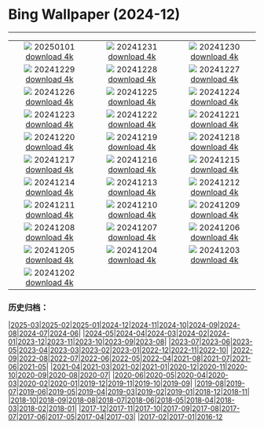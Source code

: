 # Bing Wallpaper (2024-12)
**************
| | | |
| :----: | :----: | :----: |
| ![](https://www.bing.com/th?id=OHR.PolarBearSwim_ES-ES4132318898_1920x1080.jpg) 20250101 [download 4k](https://www.bing.com/th?id=OHR.PolarBearSwim_ES-ES4132318898_UHD.jpg) | ![](https://www.bing.com/th?id=OHR.NewYearSpain24_ES-ES3801149904_1920x1080.jpg) 20241231 [download 4k](https://www.bing.com/th?id=OHR.NewYearSpain24_ES-ES3801149904_UHD.jpg) | ![](https://www.bing.com/th?id=OHR.MountFieldNP_ES-ES3508020804_1920x1080.jpg) 20241230 [download 4k](https://www.bing.com/th?id=OHR.MountFieldNP_ES-ES3508020804_UHD.jpg) |
| ![](https://www.bing.com/th?id=OHR.BorobudurBells_ES-ES2132252212_1920x1080.jpg) 20241229 [download 4k](https://www.bing.com/th?id=OHR.BorobudurBells_ES-ES2132252212_UHD.jpg) | ![](https://www.bing.com/th?id=OHR.CoralTurtle_ES-ES1601437701_1920x1080.jpg) 20241228 [download 4k](https://www.bing.com/th?id=OHR.CoralTurtle_ES-ES1601437701_UHD.jpg) | ![](https://www.bing.com/th?id=OHR.LakeBledSnow_ES-ES1245773741_1920x1080.jpg) 20241227 [download 4k](https://www.bing.com/th?id=OHR.LakeBledSnow_ES-ES1245773741_UHD.jpg) |
| ![](https://www.bing.com/th?id=OHR.SaintStephensDay_ES-ES9179048163_1920x1080.jpg) 20241226 [download 4k](https://www.bing.com/th?id=OHR.SaintStephensDay_ES-ES9179048163_UHD.jpg) | ![](https://www.bing.com/th?id=OHR.ReindeerTrio_ES-ES2505457663_1920x1080.jpg) 20241225 [download 4k](https://www.bing.com/th?id=OHR.ReindeerTrio_ES-ES2505457663_UHD.jpg) | ![](https://www.bing.com/th?id=OHR.SantaSnowglobe_ES-ES2272443187_1920x1080.jpg) 20241224 [download 4k](https://www.bing.com/th?id=OHR.SantaSnowglobe_ES-ES2272443187_UHD.jpg) |
| ![](https://www.bing.com/th?id=OHR.FestivusCranes_ES-ES2012612015_1920x1080.jpg) 20241223 [download 4k](https://www.bing.com/th?id=OHR.FestivusCranes_ES-ES2012612015_UHD.jpg) | ![](https://www.bing.com/th?id=OHR.CrystalPier_ES-ES1740304198_1920x1080.jpg) 20241222 [download 4k](https://www.bing.com/th?id=OHR.CrystalPier_ES-ES1740304198_UHD.jpg) | ![](https://www.bing.com/th?id=OHR.SolsticeHalo_ES-ES1500540396_1920x1080.jpg) 20241221 [download 4k](https://www.bing.com/th?id=OHR.SolsticeHalo_ES-ES1500540396_UHD.jpg) |
| ![](https://www.bing.com/th?id=OHR.SantaClausVillage_ES-ES1153785422_1920x1080.jpg) 20241220 [download 4k](https://www.bing.com/th?id=OHR.SantaClausVillage_ES-ES1153785422_UHD.jpg) | ![](https://www.bing.com/th?id=OHR.SibiuRomania_ES-ES0903750194_1920x1080.jpg) 20241219 [download 4k](https://www.bing.com/th?id=OHR.SibiuRomania_ES-ES0903750194_UHD.jpg) | ![](https://www.bing.com/th?id=OHR.NutcrackerBallet_ES-ES9535020384_1920x1080.jpg) 20241218 [download 4k](https://www.bing.com/th?id=OHR.NutcrackerBallet_ES-ES9535020384_UHD.jpg) |
| ![](https://www.bing.com/th?id=OHR.ReinefjordenNorway_ES-ES2052368531_1920x1080.jpg) 20241217 [download 4k](https://www.bing.com/th?id=OHR.ReinefjordenNorway_ES-ES2052368531_UHD.jpg) | ![](https://www.bing.com/th?id=OHR.SalzburgSnow_ES-ES9070747480_1920x1080.jpg) 20241216 [download 4k](https://www.bing.com/th?id=OHR.SalzburgSnow_ES-ES9070747480_UHD.jpg) | ![](https://www.bing.com/th?id=OHR.MisurinaLake_ES-ES8402822409_1920x1080.jpg) 20241215 [download 4k](https://www.bing.com/th?id=OHR.MisurinaLake_ES-ES8402822409_UHD.jpg) |
| ![](https://www.bing.com/th?id=OHR.PrioroWinter_ES-ES0831913831_1920x1080.jpg) 20241214 [download 4k](https://www.bing.com/th?id=OHR.PrioroWinter_ES-ES0831913831_UHD.jpg) | ![](https://www.bing.com/th?id=OHR.ChristmasBudapest_ES-ES8138996738_1920x1080.jpg) 20241213 [download 4k](https://www.bing.com/th?id=OHR.ChristmasBudapest_ES-ES8138996738_UHD.jpg) | ![](https://www.bing.com/th?id=OHR.WildPoinsettia_ES-ES7928941818_1920x1080.jpg) 20241212 [download 4k](https://www.bing.com/th?id=OHR.WildPoinsettia_ES-ES7928941818_UHD.jpg) |
| ![](https://www.bing.com/th?id=OHR.DolomitesSky_ES-ES7667848541_1920x1080.jpg) 20241211 [download 4k](https://www.bing.com/th?id=OHR.DolomitesSky_ES-ES7667848541_UHD.jpg) | ![](https://www.bing.com/th?id=OHR.CovadongaWinter_ES-ES7227856759_1920x1080.jpg) 20241210 [download 4k](https://www.bing.com/th?id=OHR.CovadongaWinter_ES-ES7227856759_UHD.jpg) | ![](https://www.bing.com/th?id=OHR.GuanacosChile_ES-ES7160765444_1920x1080.jpg) 20241209 [download 4k](https://www.bing.com/th?id=OHR.GuanacosChile_ES-ES7160765444_UHD.jpg) |
| ![](https://www.bing.com/th?id=OHR.ReopeningNotreDame_ES-ES6883823963_1920x1080.jpg) 20241208 [download 4k](https://www.bing.com/th?id=OHR.ReopeningNotreDame_ES-ES6883823963_UHD.jpg) | ![](https://www.bing.com/th?id=OHR.ArraialdoCabo_ES-ES6181405360_1920x1080.jpg) 20241207 [download 4k](https://www.bing.com/th?id=OHR.ArraialdoCabo_ES-ES6181405360_UHD.jpg) | ![](https://www.bing.com/th?id=OHR.SpainConstitutionDay2024_ES-ES5831471578_1920x1080.jpg) 20241206 [download 4k](https://www.bing.com/th?id=OHR.SpainConstitutionDay2024_ES-ES5831471578_UHD.jpg) |
| ![](https://www.bing.com/th?id=OHR.MonoTufa_ES-ES5680037517_1920x1080.jpg) 20241205 [download 4k](https://www.bing.com/th?id=OHR.MonoTufa_ES-ES5680037517_UHD.jpg) | ![](https://www.bing.com/th?id=OHR.RhinosKenya_ES-ES5145114880_1920x1080.jpg) 20241204 [download 4k](https://www.bing.com/th?id=OHR.RhinosKenya_ES-ES5145114880_UHD.jpg) | ![](https://www.bing.com/th?id=OHR.JaipurFort_ES-ES4985021277_1920x1080.jpg) 20241203 [download 4k](https://www.bing.com/th?id=OHR.JaipurFort_ES-ES4985021277_UHD.jpg) |
| ![](https://www.bing.com/th?id=OHR.SnowMoose_ES-ES4746792183_1920x1080.jpg) 20241202 [download 4k](https://www.bing.com/th?id=OHR.SnowMoose_ES-ES4746792183_UHD.jpg) |  |  |

### 历史归档：

|[2025-03](/../2025-03/2025-03.md)|[2025-02](/../2025-02/2025-02.md)|[2025-01](/../2025-01/2025-01.md)|[2024-12](/2024-12.md)|[2024-11](/../2024-11/2024-11.md)|[2024-10](/../2024-10/2024-10.md)|[2024-09](/../2024-09/2024-09.md)|[2024-08](/../2024-08/2024-08.md)|[2024-07](/../2024-07/2024-07.md)|[2024-06](/../2024-06/2024-06.md)|
|[2024-05](/../2024-05/2024-05.md)|[2024-04](/../2024-04/2024-04.md)|[2024-03](/../2024-03/2024-03.md)|[2024-02](/../2024-02/2024-02.md)|[2024-01](/../2024-01/2024-01.md)|[2023-12](/../2023-12/2023-12.md)|[2023-11](/../2023-11/2023-11.md)|[2023-10](/../2023-10/2023-10.md)|[2023-09](/../2023-09/2023-09.md)|[2023-08](/../2023-08/2023-08.md)|
|[2023-07](/../2023-07/2023-07.md)|[2023-06](/../2023-06/2023-06.md)|[2023-05](/../2023-05/2023-05.md)|[2023-04](/../2023-04/2023-04.md)|[2023-03](/../2023-03/2023-03.md)|[2023-02](/../2023-02/2023-02.md)|[2023-01](/../2023-01/2023-01.md)|[2022-12](/../2022-12/2022-12.md)|[2022-11](/../2022-11/2022-11.md)|[2022-10](/../2022-10/2022-10.md)|
|[2022-09](/../2022-09/2022-09.md)|[2022-08](/../2022-08/2022-08.md)|[2022-07](/../2022-07/2022-07.md)|[2022-06](/../2022-06/2022-06.md)|[2022-05](/../2022-05/2022-05.md)|[2022-04](/../2022-04/2022-04.md)|[2021-08](/../2021-08/2021-08.md)|[2021-07](/../2021-07/2021-07.md)|[2021-06](/../2021-06/2021-06.md)|[2021-05](/../2021-05/2021-05.md)|
|[2021-04](/../2021-04/2021-04.md)|[2021-03](/../2021-03/2021-03.md)|[2021-02](/../2021-02/2021-02.md)|[2021-01](/../2021-01/2021-01.md)|[2020-12](/../2020-12/2020-12.md)|[2020-11](/../2020-11/2020-11.md)|[2020-10](/../2020-10/2020-10.md)|[2020-09](/../2020-09/2020-09.md)|[2020-08](/../2020-08/2020-08.md)|[2020-07](/../2020-07/2020-07.md)|
|[2020-06](/../2020-06/2020-06.md)|[2020-05](/../2020-05/2020-05.md)|[2020-04](/../2020-04/2020-04.md)|[2020-03](/../2020-03/2020-03.md)|[2020-02](/../2020-02/2020-02.md)|[2020-01](/../2020-01/2020-01.md)|[2019-12](/../2019-12/2019-12.md)|[2019-11](/../2019-11/2019-11.md)|[2019-10](/../2019-10/2019-10.md)|[2019-09](/../2019-09/2019-09.md)|
|[2019-08](/../2019-08/2019-08.md)|[2019-07](/../2019-07/2019-07.md)|[2019-06](/../2019-06/2019-06.md)|[2019-05](/../2019-05/2019-05.md)|[2019-04](/../2019-04/2019-04.md)|[2019-03](/../2019-03/2019-03.md)|[2019-02](/../2019-02/2019-02.md)|[2019-01](/../2019-01/2019-01.md)|[2018-12](/../2018-12/2018-12.md)|[2018-11](/../2018-11/2018-11.md)|
|[2018-10](/../2018-10/2018-10.md)|[2018-09](/../2018-09/2018-09.md)|[2018-08](/../2018-08/2018-08.md)|[2018-07](/../2018-07/2018-07.md)|[2018-06](/../2018-06/2018-06.md)|[2018-05](/../2018-05/2018-05.md)|[2018-04](/../2018-04/2018-04.md)|[2018-03](/../2018-03/2018-03.md)|[2018-02](/../2018-02/2018-02.md)|[2018-01](/../2018-01/2018-01.md)|
|[2017-12](/../2017-12/2017-12.md)|[2017-11](/../2017-11/2017-11.md)|[2017-10](/../2017-10/2017-10.md)|[2017-09](/../2017-09/2017-09.md)|[2017-08](/../2017-08/2017-08.md)|[2017-07](/../2017-07/2017-07.md)|[2017-06](/../2017-06/2017-06.md)|[2017-05](/../2017-05/2017-05.md)|[2017-04](/../2017-04/2017-04.md)|[2017-03](/../2017-03/2017-03.md)|
|[2017-02](/../2017-02/2017-02.md)|[2017-01](/../2017-01/2017-01.md)|[2016-12](/../2016-12/2016-12.md)